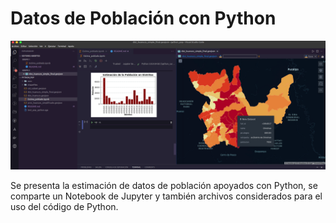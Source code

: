 # Datos de Población con Python


![](vista_codigo.png)


Se presenta la estimación de datos de población apoyados con Python, se comparte un Notebook de Jupyter y también archivos considerados para el uso del código de Python.

